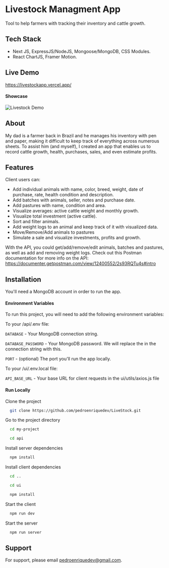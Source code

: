 # Livestock Managment App

Tool to help farmers with tracking their inventory and cattle growth.

## Tech Stack

- Next JS, ExpressJS/NodeJS, Mongoose/MongoDB, CSS Modules.
- React ChartJS, Framer Motion.

## Live Demo

https://livestockapp.vercel.app/

#### Showcase

![Livestock Demo](demo/livestock.gif)

## About

My dad is a farmer back in Brazil and he manages his inventory with pen and paper, making it difficult to keep track of everything across numerous sheets. To assist him (and myself), I created an app that enables us to record cattle growth, health, purchases, sales, and even estimate profits.

## Features

Client users can:

- Add individual animals with name, color, breed, weight, date of purchase, rate, health condition and description.
- Add batches with animals, seller, notes and purchase date.
- Add pastures with name, condition and area.
- Visualize averages: active cattle weight and monthly growth.
- Visualize total investment (active cattle).
- Sort and filter animals.
- Add weight logs to an animal and keep track of it with visualized data.
- Move/Remove/Add animals to pastures
- Simulate a sale and visualize investments, profits and growth.

With the API, you could get/add/remove/edit animals, batches and pastures, as well as add and removing weight logs.
Check out this Postman documentation for more info on the API: https://documenter.getpostman.com/view/12400552/2s93RQTu4s#intro

## Installation

You'll need a MongoDB account in order to run the app.

#### Environment Variables

To run this project, you will need to add the following environment variables:

To your /api/.env file:

`DATABASE` - Your MongoDB connection string.

`DATABASE_PASSWORD` - Your MongoDB password. We will replace the <password> in the connection string with this.

`PORT` - (optional) The port you'll run the app locally.

To your /ui/.env.local file:

`API_BASE_URL` - Your base URL for client requests in the ui/utils/axios.js file

#### Run Locally

Clone the project

```bash
  git clone https://github.com/pedroenriquedev/LiveStock.git
```

Go to the project directory

```bash
  cd my-project
```

```bash
  cd api
```

Install server dependencies

```bash
  npm install
```

Install client dependencies

```bash
  cd ..
```

```bash
  cd ui
```

```bash
  npm install
```

Start the client

```bash
  npm run dev
```

Start the server

```bash
  npm run server
```

## Support

For support, please email pedroenriquedev@gmail.com.
